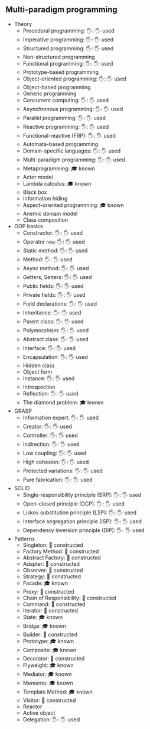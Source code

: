 ## Multi-paradigm programming

- Theory
  - Procedural programming: 🖐: 🖐️ used
  - Imperative programming: 🖐: 🖐️ used
  - Structured programming: 🖐: 🖐️ used
  - Non-structured programming
  - Functional programming: 🖐: 🖐️ used
  - Prototype-based programming
  - Object-oriented programming: 🖐: 🖐️ used
  - Object-based programming
  - Generic programming
  - Concurrent computing: 🖐: 🖐️ used
  - Asynchronous programming: 🖐: 🖐️ used
  - Parallel programming: 🖐: 🖐️ used
  - Reactive programming: 🖐: 🖐️ used
  - Functional-reactive (FRP): 🖐: 🖐️ used
  - Automata-based programming
  - Domain-specific languages: 🖐: 🖐️ used
  - Multi-paradigm programming: 🖐: 🖐️ used
  - Metaprogramming: 🎓 known
  - Actor model
  - Lambda calculus: 🎓 known
  - Black box
  - Information hiding
  - Aspect-oriented programming: 🎓 known
  - Anemic domain model
  - Class composition
- OOP basics
  - Constructor: 🖐: 🖐️ used
  - Operator `new`: 🖐: 🖐️ used
  - Static method: 🖐: 🖐️ used
  - Method: 🖐: 🖐️ used
  - Async method: 🖐: 🖐️ used
  - Getters, Setters: 🖐: 🖐️ used
  - Public fields: 🖐: 🖐️ used
  - Private fields: 🖐: 🖐️ used
  - Field declarations: 🖐: 🖐️ used
  - Inheritance: 🖐: 🖐️ used
  - Parent class: 🖐: 🖐️ used
  - Polymorphism: 🖐: 🖐️ used
  - Abstract class: 🖐: 🖐️ used
  - Interface: 🖐: 🖐️ used
  - Encapsulation: 🖐: 🖐️ used
  - Hidden class
  - Object form
  - Instance: 🖐: 🖐️ used
  - Introspection
  - Reflection: 🖐: 🖐️ used
  - The diamond problem: 🎓 known
- GRASP
  - Information expert: 🖐: 🖐️ used
  - Creator: 🖐: 🖐️ used
  - Controller: 🖐: 🖐️ used
  - Indirection: 🖐: 🖐️ used
  - Low coupling: 🖐: 🖐️ used
  - High cohesion: 🖐: 🖐️ used
  - Protected variations: 🖐: 🖐️ used
  - Pure fabrication: 🖐: 🖐️ used
- SOLID
  - Single-responsibility principle (SRP): 🖐: 🖐️ used
  - Open–closed principle (OCP): 🖐: 🖐️ used
  - Liskov substitution principle (LSP): 🖐: 🖐️ used
  - Interface segregation principle (ISP): 🖐: 🖐️ used
  - Dependency inversion principle (DIP): 🖐: 🖐️ used
- Patterns
  - Singleton: 🚀 constructed
  - Factory Method: 🚀 constructed
  - Abstract Factory: 🚀 constructed
  - Adapter: 🚀 constructed
  - Observer: 🚀 constructed
  - Strategy: 🚀 constructed
  - Facade: 🎓 known
  - Proxy: 🚀 constructed
  - Chain of Responsibility: 🚀 constructed
  - Command: 🚀 constructed
  - Iterator: 🚀 constructed
  - State: 🎓 known
  - Bridge: 🎓 known
  - Builder: 🚀 constructed
  - Prototype: 🎓 known
  - Composite: 🎓 known
  - Decorator: 🚀 constructed
  - Flyweight: 🎓 known
  - Mediator: 🎓 known
  - Memento: 🎓 known
  - Template Method: 🎓 known
  - Visitor: 🚀 constructed
  - Reactor
  - Active object
  - Delegation: 🖐: 🖐️ used
